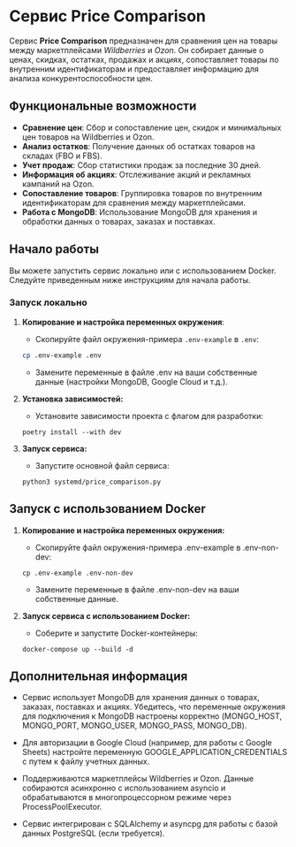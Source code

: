 # Сервис Price Comparison

Сервис **Price Comparison** предназначен для сравнения цен на товары между маркетплейсами *Wildberries* и *Ozon*. Он собирает данные о ценах, скидках, остатках, продажах и акциях, сопоставляет товары по внутренним идентификаторам и предоставляет информацию для анализа конкурентоспособности цен.

## Функциональные возможности

- **Сравнение цен**: Сбор и сопоставление цен, скидок и минимальных цен товаров на Wildberries и Ozon.
- **Анализ остатков**: Получение данных об остатках товаров на складах (FBO и FBS).
- **Учет продаж**: Сбор статистики продаж за последние 30 дней.
- **Информация об акциях**: Отслеживание акций и рекламных кампаний на Ozon.
- **Сопоставление товаров**: Группировка товаров по внутренним идентификаторам для сравнения между маркетплейсами.
- **Работа с MongoDB**: Использование MongoDB для хранения и обработки данных о товарах, заказах и поставках.

## Начало работы

Вы можете запустить сервис локально или с использованием Docker. Следуйте приведенным ниже инструкциям для начала работы.

### Запуск локально

1. **Копирование и настройка переменных окружения**:
   - Скопируйте файл окружения-примера `.env-example` в `.env`:
   ```bash
   cp .env-example .env
   ```
   
   - Замените переменные в файле .env на ваши собственные данные (настройки MongoDB, Google Cloud и т.д.).

2. **Установка зависимостей:**
    - Установите зависимости проекта с флагом для разработки:
   ```
   poetry install --with dev
   ```
   
3. **Запуск сервиса:**
    - Запустите основной файл сервиса:
   ```
   python3 systemd/price_comparison.py
   ```
   
## Запуск с использованием Docker

1. **Копирование и настройка переменных окружения:**
   - Скопируйте файл окружения-примера .env-example в .env-non-dev:
   ```
   cp .env-example .env-non-dev
   ```

   - Замените переменные в файле .env-non-dev на ваши собственные данные.

2. **Запуск сервиса с использованием Docker:**
   - Соберите и запустите Docker-контейнеры:
   ```
   docker-compose up --build -d
   ```
   
## Дополнительная информация

- Сервис использует MongoDB для хранения данных о товарах, заказах, поставках и акциях. Убедитесь, что переменные окружения для подключения к MongoDB настроены корректно (MONGO_HOST, MONGO_PORT, MONGO_USER, MONGO_PASS, MONGO_DB).


- Для авторизации в Google Cloud (например, для работы с Google Sheets) настройте переменную GOOGLE_APPLICATION_CREDENTIALS с путем к файлу учетных данных.


- Поддерживаются маркетплейсы Wildberries и Ozon. Данные собираются асинхронно с использованием asyncio и обрабатываются в многопроцессорном режиме через ProcessPoolExecutor.


- Сервис интегрирован с SQLAlchemy и asyncpg для работы с базой данных PostgreSQL (если требуется).